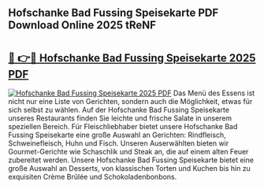 ## Hofschanke Bad Fussing Speisekarte PDF Download Online 2025 tReNF

# <h2><a href="http://gc844o.nevu.top/?p=Hofschanke+Bad+Fussing+Speisekarte">🔗 👉🔴 Hofschanke Bad Fussing Speisekarte 2025 PDF</a></h2>

[![Hofschanke Bad Fussing Speisekarte 2025 PDF](https://i.imgur.com/dBaPXMq.png)](http://gc844o.nevu.top/?p=Hofschanke+Bad+Fussing+Speisekarte)
Das Menü des Essens ist nicht nur eine Liste von Gerichten, sondern auch die Möglichkeit, etwas für sich selbst zu wählen. Auf der Hofschanke Bad Fussing Speisekarte unseres Restaurants finden Sie leichte und frische Salate in unserem speziellen Bereich. Für Fleischliebhaber bietet unsere Hofschanke Bad Fussing Speisekarte eine große Auswahl an Gerichten: Rindfleisch, Schweinefleisch, Huhn und Fisch. Unseren Auserwählten bieten wir Gourmet-Gerichte wie Schaschlik und Steak an, die auf einem alten Feuer zubereitet werden. Unsere Hofschanke Bad Fussing Speisekarte bietet eine große Auswahl an Desserts, von klassischen Torten und Kuchen bis hin zu exquisiten Crème Brûlée und Schokoladenbonbons.
